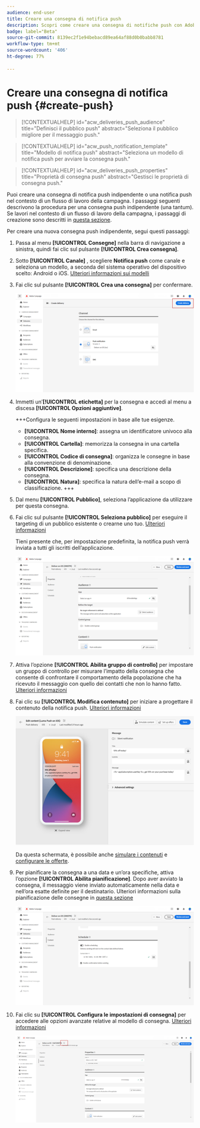 ```yaml
---
audience: end-user
title: Creare una consegna di notifica push
description: Scopri come creare una consegna di notifiche push con Adobe Campaign Web
badge: label="Beta"
source-git-commit: 8139ec2f1e94bebacd89ea64af88d0b0babb8781
workflow-type: tm+mt
source-wordcount: '406'
ht-degree: 77%

---
```


# Creare una consegna di notifica push {#create-push}

>[!CONTEXTUALHELP]
>id="acw_deliveries_push_audience"
>title="Definisci il pubblico push"
>abstract="Seleziona il pubblico migliore per il messaggio push."

>[!CONTEXTUALHELP]
>id="acw_push_notification_template"
>title="Modello di notifica push"
>abstract="Seleziona un modello di notifica push per avviare la consegna push."

>[!CONTEXTUALHELP]
>id="acw_deliveries_push_properties"
>title="Proprietà di consegna push"
>abstract="Gestisci le proprietà di consegna push."

Puoi creare una consegna di notifica push indipendente o una notifica push nel contesto di un flusso di lavoro della campagna. I passaggi seguenti descrivono la procedura per una consegna push indipendente (una tantum). Se lavori nel contesto di un flusso di lavoro della campagna, i passaggi di creazione sono descritti in [questa sezione](../workflows/activities/channels.md#create-a-delivery-in-a-campaign-workflow).


Per creare una nuova consegna push indipendente, segui questi passaggi:

1. Passa al menu **[!UICONTROL Consegne]** nella barra di navigazione a sinistra, quindi fai clic sul pulsante **[!UICONTROL Crea consegna]**.

1. Sotto **[!UICONTROL Canale]** , scegliere **Notifica push** come canale e seleziona un modello, a seconda del sistema operativo del dispositivo scelto: Android o iOS. [Ulteriori informazioni sui modelli](../msg/delivery-template.md)

1. Fai clic sul pulsante **[!UICONTROL Crea una consegna]** per confermare.

   ![](assets/push_create_1.png)

1. Immetti un’**[!UICONTROL etichetta]** per la consegna e accedi al menu a discesa **[!UICONTROL Opzioni aggiuntive]**.

   +++Configura le seguenti impostazioni in base alle tue esigenze.
   * **[!UICONTROL Nome interno]**: assegna un identificatore univoco alla consegna.
   * **[!UICONTROL Cartella]**: memorizza la consegna in una cartella specifica.
   * **[!UICONTROL Codice di consegna]**: organizza le consegne in base alla convenzione di denominazione.
   * **[!UICONTROL Descrizione]**: specifica una descrizione della consegna.
   * **[!UICONTROL Natura]**: specifica la natura dell’e-mail a scopo di classificazione.
+++

1. Dal menu **[!UICONTROL Pubblico]**, seleziona l’applicazione da utilizzare per questa consegna.

1. Fai clic sul pulsante **[!UICONTROL Seleziona pubblico]** per eseguire il targeting di un pubblico esistente o crearne uno tuo. [Ulteriori informazioni](../audience/about-recipients.md)

   Tieni presente che, per impostazione predefinita, la notifica push verrà inviata a tutti gli iscritti dell’applicazione.

   ![](assets/push_create_2.png)

1. Attiva l’opzione **[!UICONTROL Abilita gruppo di controllo]** per impostare un gruppo di controllo per misurare l’impatto della consegna che consente di confrontare il comportamento della popolazione che ha ricevuto il messaggio con quello dei contatti che non lo hanno fatto. [Ulteriori informazioni](../audience/control-group.md)

1. Fai clic su **[!UICONTROL Modifica contenuto]** per iniziare a progettare il contenuto della notifica push. [Ulteriori informazioni](content-push.md)

   ![](assets/push_create_5.png)

   Da questa schermata, è possibile anche [simulare i contenuti](../preview-test/preview-test.md) e [configurare le offerte](../content/offers.md).

1. Per pianificare la consegna a una data e un’ora specifiche, attiva l’opzione **[!UICONTROL Abilita pianificazione]**. Dopo aver avviato la consegna, il messaggio viene inviato automaticamente nella data e nell’ora esatte definite per il destinatario. Ulteriori informazioni sulla pianificazione delle consegne in [questa sezione](../msg/gs-messages.md#gs-schedule)

   ![](assets/push_create_3.png)

1. Fai clic su **[!UICONTROL Configura le impostazioni di consegna]** per accedere alle opzioni avanzate relative al modello di consegna. [Ulteriori informazioni](../advanced-settings/delivery-settings.md)

   ![](assets/push_create_4.png)
